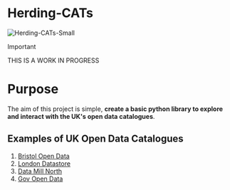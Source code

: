 # Herding-CATs

![Herding-CATs-Small](https://github.com/CHRISCARLON/Herding-CATs/assets/138154138/c8fa93e2-ac8b-4718-810d-c92c7254780f)

>[!IMPORTANT]
> THIS IS A WORK IN PROGRESS

# Purpose

The aim of this project is simple, **create a basic python library to explore and interact with the UK's open data catalogues**.

## Examples of UK Open Data Catalogues

1. [Bristol Open Data](https://opendata.bristol.gov.uk)
2. [London Datastore](https://data.london.gov.uk)
3. [Data Mill North](https://datamillnorth.org)
4. [Gov Open Data](https://www.data.gov.uk)
